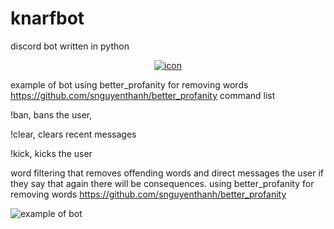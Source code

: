 # knarfbot
discord bot written in python
<p align="center">
  <a href="https://www.twitch.tv/cinemassacres">
    <img alt="icon" src="main/docs/media/icon.png">
  </a>
</p>

example of bot
using better_profanity for removing words https://github.com/snguyenthanh/better_profanity
command list

!ban, bans the user, 

!clear, clears recent messages 

!kick, kicks the user

word filtering that removes offending words and direct messages the user if they say that again there will be consequences. using better_profanity for removing words https://github.com/snguyenthanh/better_profanity



![example of bot](https://i.imgur.com/GeP3bGF.gif)
